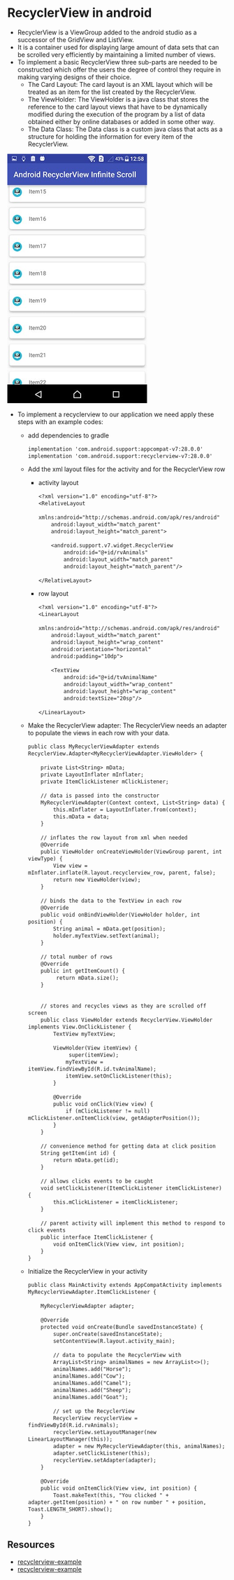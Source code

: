 # RecyclerView in android
- RecyclerView is a ViewGroup added to the android studio as a successor of the GridView and ListView.   
- It is a container used for displaying large amount of data sets that can be scrolled very efficiently by maintaining a limited number of views.  
- To implement a basic RecyclerView three sub-parts are needed to be constructed which offer the users the degree of control they require in making varying designs of their choice.  
   - The Card Layout: The card layout is an XML layout which will be treated as an item for the list created by the RecyclerView.    
   - The ViewHolder: The ViewHolder is a java class that stores the reference to the card layout views that have to be dynamically modified during the execution of the program by a list of data obtained either by online databases or added in some other way.  
   - The Data Class: The Data class is a custom java class that acts as a structure for holding the information for every item of the RecyclerView.  

![recyclerview](recyclerview.jpeg)  

- To implement a recyclerview to our application we need apply these steps with an example codes:  
   - add dependencies to gradle  
   
      ```
      implementation 'com.android.support:appcompat-v7:28.0.0'
      implementation 'com.android.support:recyclerview-v7:28.0.0'
      ```
   - Add the xml layout files for the activity and for the RecyclerView row  
      - activity layout  
      
         ```
         <?xml version="1.0" encoding="utf-8"?>
         <RelativeLayout
             xmlns:android="http://schemas.android.com/apk/res/android"
             android:layout_width="match_parent"
             android:layout_height="match_parent">

             <android.support.v7.widget.RecyclerView
                 android:id="@+id/rvAnimals"
                 android:layout_width="match_parent"
                 android:layout_height="match_parent"/>

        </RelativeLayout>
        ```   
     - row layout  
     
        ```
        <?xml version="1.0" encoding="utf-8"?>
        <LinearLayout
            xmlns:android="http://schemas.android.com/apk/res/android"
            android:layout_width="match_parent"
            android:layout_height="wrap_content"
            android:orientation="horizontal"
            android:padding="10dp">

            <TextView
                android:id="@+id/tvAnimalName"
                android:layout_width="wrap_content"
                android:layout_height="wrap_content"
                android:textSize="20sp"/>

        </LinearLayout>
        ```
   - Make the RecyclerView adapter: The RecyclerView needs an adapter to populate the views in each row with your data.   
   
      ```
      public class MyRecyclerViewAdapter extends RecyclerView.Adapter<MyRecyclerViewAdapter.ViewHolder> {

          private List<String> mData;
          private LayoutInflater mInflater;
          private ItemClickListener mClickListener;

          // data is passed into the constructor
          MyRecyclerViewAdapter(Context context, List<String> data) {
              this.mInflater = LayoutInflater.from(context);
              this.mData = data;
          }

          // inflates the row layout from xml when needed
          @Override
          public ViewHolder onCreateViewHolder(ViewGroup parent, int viewType) {
              View view = mInflater.inflate(R.layout.recyclerview_row, parent, false);
              return new ViewHolder(view);
          }

          // binds the data to the TextView in each row
          @Override
          public void onBindViewHolder(ViewHolder holder, int position) {
              String animal = mData.get(position);
              holder.myTextView.setText(animal);
          }

          // total number of rows
          @Override
          public int getItemCount() {
               return mData.size();
          }


          // stores and recycles views as they are scrolled off screen
          public class ViewHolder extends RecyclerView.ViewHolder implements View.OnClickListener {
              TextView myTextView;

              ViewHolder(View itemView) {
                   super(itemView);
                  myTextView = itemView.findViewById(R.id.tvAnimalName);
                  itemView.setOnClickListener(this);
              }

              @Override
              public void onClick(View view) {
                  if (mClickListener != null) mClickListener.onItemClick(view, getAdapterPosition());
              }
          }

          // convenience method for getting data at click position
          String getItem(int id) {
              return mData.get(id);
          }

          // allows clicks events to be caught
          void setClickListener(ItemClickListener itemClickListener) {
              this.mClickListener = itemClickListener;
          }

          // parent activity will implement this method to respond to click events
          public interface ItemClickListener {
              void onItemClick(View view, int position);
          }
      }
      ```   
   - Initialize the RecyclerView in your activity   
   
      ```
      public class MainActivity extends AppCompatActivity implements MyRecyclerViewAdapter.ItemClickListener {

          MyRecyclerViewAdapter adapter;

          @Override
          protected void onCreate(Bundle savedInstanceState) {
              super.onCreate(savedInstanceState);
              setContentView(R.layout.activity_main);

              // data to populate the RecyclerView with
              ArrayList<String> animalNames = new ArrayList<>();
              animalNames.add("Horse");
              animalNames.add("Cow");
              animalNames.add("Camel");
              animalNames.add("Sheep");
              animalNames.add("Goat");

              // set up the RecyclerView
              RecyclerView recyclerView = findViewById(R.id.rvAnimals);
              recyclerView.setLayoutManager(new LinearLayoutManager(this));
              adapter = new MyRecyclerViewAdapter(this, animalNames);
              adapter.setClickListener(this);
              recyclerView.setAdapter(adapter);
          }

          @Override
          public void onItemClick(View view, int position) {
              Toast.makeText(this, "You clicked " + adapter.getItem(position) + " on row number " + position, Toast.LENGTH_SHORT).show();
          }
      }
      ```
      
## Resources  
- [recyclerview-example](https://stackoverflow.com/questions/40584424/simple-android-recyclerview-example)
- [recyclerview-example](https://www.geeksforgeeks.org/android-recyclerview/)

